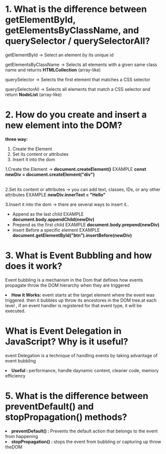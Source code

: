 <h1>1. What is the difference between getElementById, getElementsByClassName, and querySelector / querySelectorAll?</h1>
<p>
getElementById -> Select an element by its unique id <br>

getElementsByClassName -> Selects all elements with a given same class name and returns <b>HTMLCollection</b> (array-like) <br>

querySelector -> Selects the first element that matches a CSS selector <br>

querySelectorAll -> Selects all elements that match a CSS selector and return <b>NodeList</b> (array-like)
</p>

<h1>2. How do you create and insert a new element into the DOM?</h1>
<p>
<b>three way: </b>
<ol>
    <li>Create the Element</li>
    <li>Set its content or attributes</li>
    <li>Insert it into the dom</li>
</ol>
1.Create the Element -> <b>document.createElement()</b> EXAMPLE 
<b>const newDiv = document.createElement("div")</b> 
<br> <br>

2.Set its content or attributes -> you can add text, classes, IDs, or any other attributes EXAMPLE <b>newDiv.innerText = "Hello"</b> <br>

3.Insert it into the dom -> there are several ways to insert it..
<ul>
    <li>Append as the last child EXAMPLE <b>document.body.appendChild(newDiv)</b></li>
    <li>Prepend as the first child EXAMPLE <b>document.body.prepend(newDiv)</b></li>
    <li>Insert Before a specific element EXAMPLE <b>document.getElementById("btn").insertBefore(newDiv)</b></li>
</ul>
</p>

<h1>3. What is Event Bubbling and how does it work?
</h1>
<p>
Event bubbling is a mechanism in the Dom that defines how events propagate throw the DOM hierarchy when they are triggered
<li><b>How it Works:</b> event starts at the target element where the event was triggered. then it bubbles up throw its ancestores in the DOM tree.at each level , if an event handler is registered for that event type, it will be executed.</li>
</p>

<h1>What is Event Delegation in JavaScript? Why is it useful?</h1>
<p>
event Delegation is a technique of handling events by taking advantage of event bubbling

<li><b>Useful : </b> performance, handle daynamic content, cleaner code, memory efficiency</li>
</p>

<h1>5. What is the difference between preventDefault() and stopPropagation() methods?</h1>

<p>
<li><b>preventDefault() : </b> Prevents the default action that belongs to the event from happening</li>
<li><b>stopPropagation() : </b> stops the event from bubbling or capturing up throw theDOM</li>

</p>